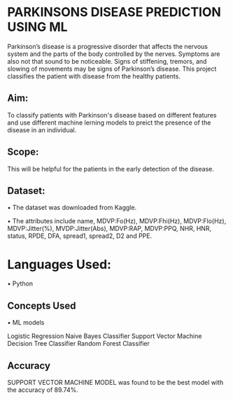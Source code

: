 # PARKINSONS DISEASE PREDICTION USING ML

Parkinson’s disease is a progressive disorder that affects the nervous system and the parts of the body controlled by the nerves. Symptoms are also not that sound to be noticeable. Signs of stiffening, tremors, and slowing of movements may be signs of Parkinson’s disease. This project classifies the patient with disease from the healthy patients.

## Aim:

To classify patients with Parkinson's disease based on different features and use different machine lerning models to preict the presence of the disease in an individual.

## Scope:

This will be helpful for the patients in the early detection of the disease.


## Dataset:

•	The dataset was downloaded from Kaggle.

•	The attributes include name, MDVP:Fo(Hz), MDVP:Fhi(Hz), MDVP:Flo(Hz), MDVP:Jitter(%), MVDP:Jitter(Abs), MDVP:RAP, MDVP:PPQ, NHR, HNR, status, RPDE, DFA, spread1, spread2, D2 and PPE.


# Languages Used:

•	Python


## Concepts Used

•	ML models

Logistic Regression
Naive Bayes Classifier
Support Vector Machine
Decision Tree Classifier
Random Forest Classifier

## Accuracy

SUPPORT VECTOR MACHINE MODEL was found to be the best model with the accuracy of 89.74%.






